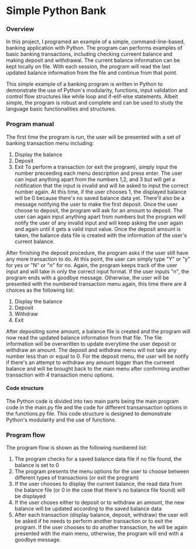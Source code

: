 # Simple Python Bank

### Overview
In this project, I programed an example of a simple, command-line-based, banking application with Python. The program can performs examples of basic banking transactions, including checking curreent balance and making deposit and withdrawal. The current balance information can be kept locally on file. With each session, the program will read the last updated balance information from the file and continue from that point.

This simple example of a banking program is written in Python to demonstrate the use of Python's modularity, functions, input validation and control flow structures like while loop and if-elif-else statements. Albeit simple, the program is robust and complete and can be used to study the language basic functionalities and structures.

### Program manual
The first time the program is run, the user will be presented with a set of banking transaction menu including:
1. Display the balance
2. Deposit
3. Exit
To perform a transaction (or exit the program), simply input the number preceeding each menu description and press enter. The user can input anything apart from the numbers 1,2, and 3 but will get a notification that the input is invalid and will be asked to input the correct number again. At this time, if the user chooses 1, the displayed balance will be 0 because there's no saved balance data yet. There'll also be a message notifying the user to make the first deposit. Once the user choose to deposit, the program will ask for an amount to deposit. The user can again input anything apart from numbers but the program will notify the user of any invalid input and will keep asking the user again and again until it gets a valid input value. Once the deposit amount is taken, the balance data file is created with the information of the user's current balance.

After finishing the deposit procedure, the program asks if the user still have any more transaction to do. At this point, the user can simply type "Y" or "y" for yes or "N" or "n" for no. Again, the program keeps track of the user input and will take in only the correct input format. If the user inputs "n", the program ends with a goodbye message. Otherwise, the user will be presented with the numbered transaction menu again, this time there are 4 choices as the following list:
1. Display the balance
2. Deposit
3. Withdraw
4. Exit

After depositing some amount, a balance file is created and the program will now read the updated balance information from that file. The file information will be overwritten to update everytime the user deposit or withdraw an amount. The deposit and withdraw menu will not take any number less than or equal to 0. For the deposit menu, the user will be notify if there's an attempt to withdraw any amount bigger than the curreent balance and will be brought back to the main menu after confirming another transaction with 4 transaction menu options.

#### Code structure
The Python code is divided into two main parts being the main program code in the main.py file and the code for different transansaction options in the functions.py file. This code structure is designed to demonstrate Python's modularity and the use of functions.


### Program flow
The program flow is shown as the following numbered list:
1. The program checks for a saved balance data file if no file found, the balance is set to 0
2. The program presents the menu options for the user to choose between different types of transactions (or exit the program)
3. If the user chooses to display the current balance, the read data from the balance file (or 0 in the case that there's no balance file found) will be displayed
4. If the user choses either to deposit or to withdraw an amount, the new balance will be updated according to the saved balance data
5. After each transaction (display balance, deposit, withdraw) the user will be asked if he needs to perform another transaction or to exit the program. If the user chooses to do another transaction, he will be again presented with the main menu, otherwise, the program will end with a goodbye message.


